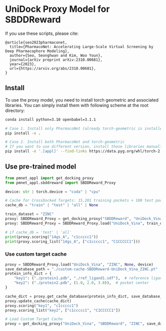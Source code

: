 
# UniDock Proxy Model for SBDDReward

If you use these scripts, please cite:
```
@article{seo2023pharmaconet,
  title={PharmacoNet: Accelerating Large-Scale Virtual Screening by Deep Pharmacophore Modeling},
  author={Seo, Seonghwan and Kim, Woo Youn},
  journal={arXiv preprint arXiv:2310.00681},
  year={2023},
  url={https://arxiv.org/abs/2310.00681},
}
```

## Install

To use the proxy model, you need to install torch geometric and associated libraries.
You can simply install them with following scheme at the root directory:

```bash
conda install python=3.10 openbabel=3.1.1

# Case 1. Install only PharmacoNet (already torch-geometric is installed)
pip install -e .

# Case 2. Install both PharmacoNet and torch-geometric
# If you want to use different version, install those libraries manually.
pip install -e '.[appl]' --find-links https://data.pyg.org/whl/torch-2.3.1+cu121.html
```

## Use pre-trained model

```python
from pmnet_appl import get_docking_proxy
from pmnet_appl.sbddreward import SBDDReward_Proxy

device: str | torch.device = "cuda" | "cpu"

# Cache for CrossDocked Targets: 15,201 training pockets + 100 test pockets
cache_db = "train" | "test" | "all" | None

train_dataset = "ZINC"
proxy: SBDDReward_Proxy = get_docking_proxy("SBDDReward", "UniDock_Vina", train_dataset, cache_db, device)
proxy: SBDDReward_Proxy = SBDDReward_Proxy.load("UniDock_Vina", train_dataset, cache_db, device)

# if cache_db = 'test' | 'all'
print(proxy.scoring("14gs_A", "c1ccccc1"))
print(proxy.scoring_list("14gs_A", ["c1ccccc1", "C1CCCCC1"]))
```

### Use custom target cache

```python
proxy = SBDDReward_Proxy.load("UniDock_Vina", "ZINC", None, device)
save_database_path = "./custom-cache-SBDDReward-UniDock_Vina_ZINC.pt"
protein_info_dict = {
    "key1": ("./protein1.pdb", "./ref_ligand1.sdf"),  # reference ligand path
    "key2": ("./protein2.pdb", (1.0, 2.0, 3.0)),  # pocket center
}

cache_dict = proxy.get_cache_database(protein_info_dict, save_database_path, verbose=False)
proxy.update_cache(cache_dict)
proxy.scoring("key1", "c1ccccc1")
proxy.scoring_list("key2", ["c1ccccc1", "C1CCCCC1"])

# Load Custom Target Cache
proxy = get_docking_proxy("UniDock_Vina", "SBDDReward", "ZINC", save_database_path, device)

